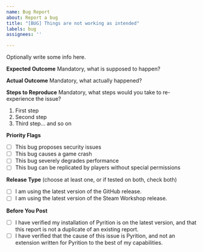 ```yaml
---
name: Bug Report
about: Report a bug
title: "[BUG] Things are not working as intended"
labels: bug
assignees: ''

---
```


Optionally write some info here.

**Expected Outcome**
Mandatory, what is supposed to happen?  

**Actual Outcome**
Mandatory, what actually happened?  

**Steps to Reproduce**
Mandatory, what steps would you take to re-experience the issue?
1.  First step
2.  Second step
3.  Third step... and so on

**Priority Flags**
-   [ ] This bug proposes security issues
-   [ ] This bug causes a game crash
-   [ ] This bug severely degrades performance
-   [ ] This bug can be replicated by players without special permissions

**Release Type** (choose at least one, or if tested on both, check both)
-   [ ] I am using the latest version of the GitHub release.
-   [ ] I am using the latest version of the Steam Workshop release.

**Before You Post**
-   [ ] I have verified my installation of Pyrition is on the latest version, and that this report is not a duplicate of an existing report.
-   [ ] I have verified that the cause of this issue is Pyrition, and not an extension written for Pyrition to the best of my capabilities.
